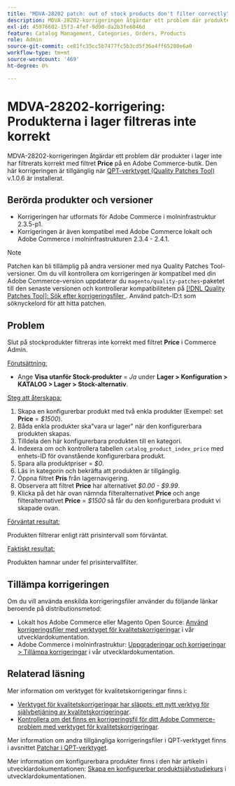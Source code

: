 ```yaml
---
title: "MDVA-28202 patch: out of stock products don't filter correctly"
description: MDVA-28202-korrigeringen åtgärdar ett problem där produkter i lager inte filtreras korrekt med hjälp av **Price**-filtret på en Adobe Commerce-butik. Den här korrigeringen är tillgänglig när [QPT-verktyget (Quality Patches Tool)](https://devdocs.magento.com/guides/v2.4/comp-mgr/patching.html#mqp) v.1.0.6 är installerat.
exl-id: 45976602-15f3-4fef-9d90-da2b3fe6046d
feature: Catalog Management, Categories, Orders, Products
role: Admin
source-git-commit: ce81fc35cc5b7477fc5b3cd5f36a4ff65280e6a0
workflow-type: tm+mt
source-wordcount: '469'
ht-degree: 0%

---
```


# MDVA-28202-korrigering: Produkterna i lager filtreras inte korrekt

MDVA-28202-korrigeringen åtgärdar ett problem där produkter i lager inte har filtrerats korrekt med filtret **Price** på en Adobe Commerce-butik. Den här korrigeringen är tillgänglig när [QPT-verktyget (Quality Patches Tool)](https://devdocs.magento.com/guides/v2.4/comp-mgr/patching.html#mqp) v.1.0.6 är installerat.

## Berörda produkter och versioner

* Korrigeringen har utformats för Adobe Commerce i molninfrastruktur 2.3.5-p1.
* Korrigeringen är även kompatibel med Adobe Commerce lokalt och Adobe Commerce i molninfrastrukturen 2.3.4 - 2.4.1.

>[!NOTE]
>
>Patchen kan bli tillämplig på andra versioner med nya Quality Patches Tool-versioner. Om du vill kontrollera om korrigeringen är kompatibel med din Adobe Commerce-version uppdaterar du `magento/quality-patches`-paketet till den senaste versionen och kontrollerar kompatibiliteten på [[!DNL Quality Patches Tool]: Sök efter korrigeringsfiler ](https://devdocs.magento.com/quality-patches/tool.html#patch-grid). Använd patch-ID:t som söknyckelord för att hitta patchen.

## Problem

Slut på stockprodukter filtreras inte korrekt med filtret **Price** i Commerce Admin.

<u>Förutsättning:</u>

* Ange **Visa utanför Stock-produkter** = *Ja* under **Lager > Konfiguration > KATALOG > Lager > Stock-alternativ**.

<u>Steg att återskapa:</u>

1. Skapa en konfigurerbar produkt med två enkla produkter (Exempel: set **Price** = *$1500*).
1. Båda enkla produkter ska&quot;vara ur lager&quot; när den konfigurerbara produkten skapas.
1. Tilldela den här konfigurerbara produkten till en kategori.
1. Indexera om och kontrollera tabellen `catalog_product_index_price` med enhets-ID för ovanstående konfigurerbara produkt.
1. Spara alla produktpriser = *$0*.
1. Läs in kategorin och bekräfta att produkten är tillgänglig.
1. Öppna filtret **Pris** från lagernavigering.
1. Observera att filtret **Price** har alternativet *$0.00 - $9.99*.
1. Klicka på det här ovan nämnda filteralternativet **Price** och ange filteralternativet **Price** = *$1500* så får du den konfigurerbara produkt vi skapade ovan.

<u>Förväntat resultat:</u>

Produkten filtrerar enligt rätt prisintervall som förväntat.

<u>Faktiskt resultat:</u>

Produkten hamnar under fel prisintervallfilter.

## Tillämpa korrigeringen

Om du vill använda enskilda korrigeringsfiler använder du följande länkar beroende på distributionsmetod:

* Lokalt hos Adobe Commerce eller Magento Open Source: [Använd korrigeringsfiler med verktyget för kvalitetskorrigeringar](https://devdocs.magento.com/guides/v2.4/comp-mgr/patching/mqp.html) i vår utvecklardokumentation.
* Adobe Commerce i molninfrastruktur: [Uppgraderingar och korrigeringar > Tillämpa korrigeringar](https://devdocs.magento.com/cloud/project/project-patch.html) i vår utvecklardokumentation.

## Relaterad läsning

Mer information om verktyget för kvalitetskorrigeringar finns i:

* [Verktyget för kvalitetskorrigeringar har släppts: ett nytt verktyg för självbetjäning av kvalitetskorrigeringar](/help/announcements/adobe-commerce-announcements/magento-quality-patches-released-new-tool-to-self-serve-quality-patches.md).
* [Kontrollera om det finns en korrigeringsfil för ditt Adobe Commerce-problem med verktyget för kvalitetskorrigeringar](/help/support-tools/patches-available-in-qpt-tool/check-patch-for-magento-issue-with-magento-quality-patches.md).

Mer information om andra tillgängliga korrigeringsfiler i QPT-verktyget finns i avsnittet [Patchar i QPT-verktyget](https://support.magento.com/hc/en-us/sections/360010506631-Patches-available-in-QPT-tool-).

Mer information om konfigurerbara produkter finns i den här artikeln i utvecklardokumentationen: [Skapa en konfigurerbar produktsjälvstudiekurs](https://devdocs.magento.com/guides/v2.4/rest/tutorials/configurable-product/config-product-intro.html) i utvecklardokumentationen.
